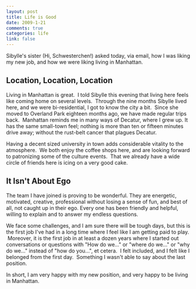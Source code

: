 ```yaml
--- 
layout: post
title: Life is Good
date: 2009-1-21
comments: true
categories: life
link: false
---
```

Sibylle's sister (Hi, Schwesterchen!) asked today, via email, how I was liking my new job, and how we were liking living in Manhattan.
## Location, Location, Location
Living in Manhattan is great.  I told Sibylle this evening that living here feels like coming home on several levels.  Through the nine months Sibylle lived here, and we were bi-residential, I got to know the city a bit.  Since she moved to Overland Park eighteen months ago, we have made regular trips back.  Manhattan reminds me in many ways of Decatur, where I grew up. It has the same small-town feel; nothing is more than ten or fifteen minutes drive away; without the rust-belt cancer that plagues Decatur.

Having a decent sized university in town adds considerable vitality to the atmosphere.  We both enjoy the coffee shops here, and are looking forward to patronizing some of the culture events.  That we already have a wide circle of friends here is icing on a very good cake.
## It Isn't About Ego
The team I have joined is proving to be wonderful. They are energetic, motivated, creative, professional without losing a sense of fun, and best of all, not caught up in their ego. Every one has been friendly and helpful, willing to explain and to answer my endless questions.

We face some challenges, and I am sure there will be tough days, but this is the first job I've had in a long time where I feel like I am getting paid to play.  Moreover, it is the first job in at least a dozen years where I started out conversations or questions with "How do we..." or "where do we..." or "why do we..." instead of "how do you...", et cetera.  I felt included, and I felt like I belonged from the first day.  Something I wasn't able to say about the last position.

In short, I am very happy with my new position, and very happy to be living in Manhattan.
